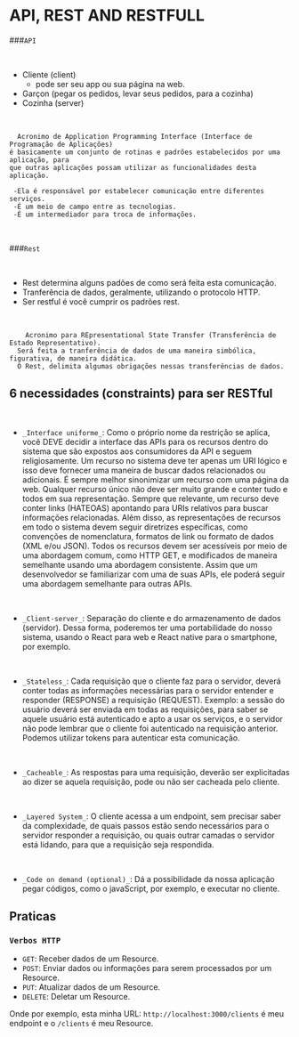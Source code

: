 # API, REST AND RESTFULL

###``API``

<br>

- Cliente (client)
  - pode ser seu app ou sua página na web.
- Garçon (pegar os pedidos, levar seus pedidos, para a cozinha)
- Cozinha (server)

<br>

```shell script
  Acronimo de Application Programming Interface (Interface de Programação de Aplicações)
é basicamente um conjunto de rotinas e padrões estabelecidos por uma aplicação, para
que outras aplicações possam utilizar as funcionalidades desta aplicação.
 
 -Ela é responsável por estabelecer comunicação entre diferentes serviços.
 -É um meio de campo entre as tecnologias.
 -É um intermediador para troca de informações.
```

<br>

###``Rest``

<br>

 - Rest determina alguns padões de como será feita esta comunicação.
 - Tranferência de dados, geralmente, utilizando o protocolo HTTP.
 - Ser restful é você cumprir os padrões rest.

<br>

```shell script
    Acronimo para REpresentational State Transfer (Transferência de Estado Representativo).
  Será feita a tranferência de dados de uma maneira simbólica, figurativa, de maneira didática.
  O Rest, delimita algumas obrigações nessas transferências de dados. 
```

## 6 necessidades (constraints) para ser RESTful

<br>

 - `_Interface uniforme_`: Como o próprio nome da restrição se aplica, você DEVE decidir 
a interface das APIs para os recursos dentro do sistema que são expostos aos consumidores 
da API e seguem religiosamente. Um recurso no sistema deve ter apenas um URI lógico e isso 
deve fornecer uma maneira de buscar dados relacionados ou adicionais. É sempre melhor 
sinonimizar um recurso com uma página da web. Qualquer recurso único não deve ser muito grande 
e conter tudo e todos em sua representação. Sempre que relevante, um recurso deve conter links 
(HATEOAS) apontando para URIs relativos para buscar informações relacionadas. Além disso, as 
representações de recursos em todo o sistema devem seguir diretrizes específicas, como convenções 
de nomenclatura, formatos de link ou formato de dados (XML e/ou JSON). Todos os recursos devem 
ser acessíveis por meio de uma abordagem comum, como HTTP GET, e modificados de maneira semelhante 
usando uma abordagem consistente. Assim que um desenvolvedor se familiarizar com uma de suas APIs, 
ele poderá seguir uma abordagem semelhante para outras APIs.

<br>

 - `_Client-server_`: Separação do cliente e do armazenamento de dados (servidor). Dessa forma,
poderemos ter uma portabilidade do nosso sistema, usando o React para web e React native
para o smartphone, por exemplo.

<br>

 - `_Stateless_`: Cada requisição que o cliente faz para o servidor, deverá conter todas as
informações necessárias para o servidor entender e responder (RESPONSE) a requisição (REQUEST).
Exemplo: a sessão do usuário deverá ser enviada em todas as requisições, para saber se aquele 
usuário está autenticado e apto a usar os serviços, e o servidor não pode lembrar que o cliente 
foi autenticado na requisição anterior. Podemos utilizar tokens para autenticar esta comunicação.
 
<br>

  - `_Cacheable_`: As respostas para uma requisição, deverão ser explicitadas ao dizer se aquela
requisição, pode ou não ser cacheada pelo cliente.

<br>

  - `_Layered System_`: O cliente acessa a um endpoint, sem precisar saber da complexidade, de
quais passos estão sendo necessários para o servidor responder a requisição, ou quais outrar 
camadas o servidor está lidando, para que a requisição seja respondida. 

<br>

  - `_Code on demand (optional)_`: Dá a possibilidade da nossa aplicação pegar códigos, como o 
javaScript, por exemplo, e executar no cliente.

## Praticas

### `Verbos HTTP`

 - `GET`: Receber dados de um Resource.
 - `POST`: Enviar dados ou informações para serem processados por um Resource.
 - `PUT`: Atualizar dados de um Resource.
 - `DELETE`: Deletar um Resource.

Onde por exemplo, esta minha URL: `http://localhost:3000/clients` é meu endpoint e o `/clients` é meu Resource.



